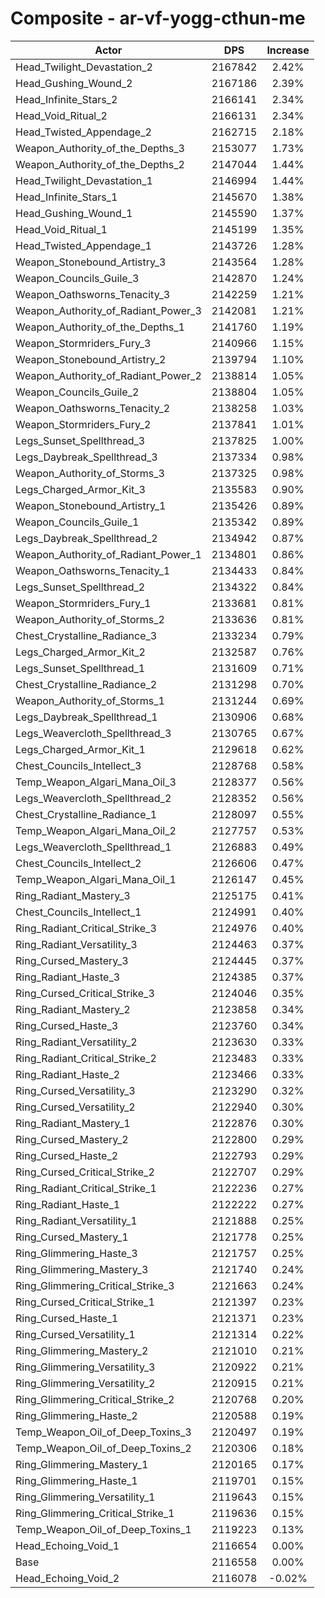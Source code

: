 # Composite - ar-vf-yogg-cthun-me
| Actor | DPS | Increase |
|---|:---:|:---:|
|Head_Twilight_Devastation_2|2167842|2.42%|
|Head_Gushing_Wound_2|2167186|2.39%|
|Head_Infinite_Stars_2|2166141|2.34%|
|Head_Void_Ritual_2|2166131|2.34%|
|Head_Twisted_Appendage_2|2162715|2.18%|
|Weapon_Authority_of_the_Depths_3|2153077|1.73%|
|Weapon_Authority_of_the_Depths_2|2147044|1.44%|
|Head_Twilight_Devastation_1|2146994|1.44%|
|Head_Infinite_Stars_1|2145670|1.38%|
|Head_Gushing_Wound_1|2145590|1.37%|
|Head_Void_Ritual_1|2145199|1.35%|
|Head_Twisted_Appendage_1|2143726|1.28%|
|Weapon_Stonebound_Artistry_3|2143564|1.28%|
|Weapon_Councils_Guile_3|2142870|1.24%|
|Weapon_Oathsworns_Tenacity_3|2142259|1.21%|
|Weapon_Authority_of_Radiant_Power_3|2142081|1.21%|
|Weapon_Authority_of_the_Depths_1|2141760|1.19%|
|Weapon_Stormriders_Fury_3|2140966|1.15%|
|Weapon_Stonebound_Artistry_2|2139794|1.10%|
|Weapon_Authority_of_Radiant_Power_2|2138814|1.05%|
|Weapon_Councils_Guile_2|2138804|1.05%|
|Weapon_Oathsworns_Tenacity_2|2138258|1.03%|
|Weapon_Stormriders_Fury_2|2137841|1.01%|
|Legs_Sunset_Spellthread_3|2137825|1.00%|
|Legs_Daybreak_Spellthread_3|2137334|0.98%|
|Weapon_Authority_of_Storms_3|2137325|0.98%|
|Legs_Charged_Armor_Kit_3|2135583|0.90%|
|Weapon_Stonebound_Artistry_1|2135426|0.89%|
|Weapon_Councils_Guile_1|2135342|0.89%|
|Legs_Daybreak_Spellthread_2|2134942|0.87%|
|Weapon_Authority_of_Radiant_Power_1|2134801|0.86%|
|Weapon_Oathsworns_Tenacity_1|2134433|0.84%|
|Legs_Sunset_Spellthread_2|2134322|0.84%|
|Weapon_Stormriders_Fury_1|2133681|0.81%|
|Weapon_Authority_of_Storms_2|2133636|0.81%|
|Chest_Crystalline_Radiance_3|2133234|0.79%|
|Legs_Charged_Armor_Kit_2|2132587|0.76%|
|Legs_Sunset_Spellthread_1|2131609|0.71%|
|Chest_Crystalline_Radiance_2|2131298|0.70%|
|Weapon_Authority_of_Storms_1|2131244|0.69%|
|Legs_Daybreak_Spellthread_1|2130906|0.68%|
|Legs_Weavercloth_Spellthread_3|2130765|0.67%|
|Legs_Charged_Armor_Kit_1|2129618|0.62%|
|Chest_Councils_Intellect_3|2128768|0.58%|
|Temp_Weapon_Algari_Mana_Oil_3|2128377|0.56%|
|Legs_Weavercloth_Spellthread_2|2128352|0.56%|
|Chest_Crystalline_Radiance_1|2128097|0.55%|
|Temp_Weapon_Algari_Mana_Oil_2|2127757|0.53%|
|Legs_Weavercloth_Spellthread_1|2126883|0.49%|
|Chest_Councils_Intellect_2|2126606|0.47%|
|Temp_Weapon_Algari_Mana_Oil_1|2126147|0.45%|
|Ring_Radiant_Mastery_3|2125175|0.41%|
|Chest_Councils_Intellect_1|2124991|0.40%|
|Ring_Radiant_Critical_Strike_3|2124976|0.40%|
|Ring_Radiant_Versatility_3|2124463|0.37%|
|Ring_Cursed_Mastery_3|2124445|0.37%|
|Ring_Radiant_Haste_3|2124385|0.37%|
|Ring_Cursed_Critical_Strike_3|2124046|0.35%|
|Ring_Radiant_Mastery_2|2123858|0.34%|
|Ring_Cursed_Haste_3|2123760|0.34%|
|Ring_Radiant_Versatility_2|2123630|0.33%|
|Ring_Radiant_Critical_Strike_2|2123483|0.33%|
|Ring_Radiant_Haste_2|2123466|0.33%|
|Ring_Cursed_Versatility_3|2123290|0.32%|
|Ring_Cursed_Versatility_2|2122940|0.30%|
|Ring_Radiant_Mastery_1|2122876|0.30%|
|Ring_Cursed_Mastery_2|2122800|0.29%|
|Ring_Cursed_Haste_2|2122793|0.29%|
|Ring_Cursed_Critical_Strike_2|2122707|0.29%|
|Ring_Radiant_Critical_Strike_1|2122236|0.27%|
|Ring_Radiant_Haste_1|2122222|0.27%|
|Ring_Radiant_Versatility_1|2121888|0.25%|
|Ring_Cursed_Mastery_1|2121778|0.25%|
|Ring_Glimmering_Haste_3|2121757|0.25%|
|Ring_Glimmering_Mastery_3|2121740|0.24%|
|Ring_Glimmering_Critical_Strike_3|2121663|0.24%|
|Ring_Cursed_Critical_Strike_1|2121397|0.23%|
|Ring_Cursed_Haste_1|2121371|0.23%|
|Ring_Cursed_Versatility_1|2121314|0.22%|
|Ring_Glimmering_Mastery_2|2121010|0.21%|
|Ring_Glimmering_Versatility_3|2120922|0.21%|
|Ring_Glimmering_Versatility_2|2120915|0.21%|
|Ring_Glimmering_Critical_Strike_2|2120768|0.20%|
|Ring_Glimmering_Haste_2|2120588|0.19%|
|Temp_Weapon_Oil_of_Deep_Toxins_3|2120497|0.19%|
|Temp_Weapon_Oil_of_Deep_Toxins_2|2120306|0.18%|
|Ring_Glimmering_Mastery_1|2120165|0.17%|
|Ring_Glimmering_Haste_1|2119701|0.15%|
|Ring_Glimmering_Versatility_1|2119643|0.15%|
|Ring_Glimmering_Critical_Strike_1|2119636|0.15%|
|Temp_Weapon_Oil_of_Deep_Toxins_1|2119223|0.13%|
|Head_Echoing_Void_1|2116654|0.00%|
|Base|2116558|0.00%|
|Head_Echoing_Void_2|2116078|-0.02%|
